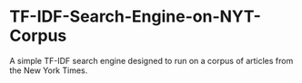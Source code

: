 # TF-IDF-Search-Engine-on-NYT-Corpus
A simple TF-IDF search engine designed to run on a corpus of articles from the New York Times.
